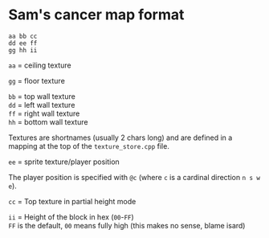 # Sam's cancer map format

    aa bb cc
    dd ee ff
    gg hh ii

`aa` = ceiling texture

`gg` = floor texture

`bb` = top wall texture  
`dd` = left wall texture  
`ff` = right wall texture  
`hh` = bottom wall texture

Textures are shortnames (usually 2 chars long) and are defined in a mapping at the top of the `texture_store.cpp` file.

`ee` = sprite texture/player position

The player position is specified with `@c` (where `c` is a cardinal direction `n s w e`).

`cc` = Top texture in partial height mode

`ii` = Height of the block in hex (`00`-`FF`)  
`FF` is the default, `00` means fully high (this makes no sense, blame isard)